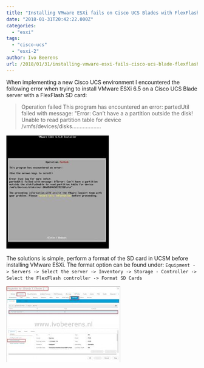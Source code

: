 ```yaml
---
title: "Installing VMware ESXi fails on Cisco UCS Blades with FlexFlash SD cards"
date: "2018-01-31T20:42:22.000Z"
categories: 
  - "esxi"
tags: 
  - "cisco-ucs"
  - "esxi-2"
author: Ivo Beerens
url: /2018/01/31/installing-vmware-esxi-fails-cisco-ucs-blade-flexflash-sd-cards/
---
```


When implementing a new Cisco UCS environment I encountered the following error when trying to install VMware ESXi 6.5 on a Cisco UCS Blade server with a FlexFlash SD card:

> Operation failed
> This program has encountered an error:
> partedUtil failed with message: "Error: Can’t have a a partition outside the disk! Unable to read partition table for device /vmfs/devices/disks...................

[![](images/error-270x300.jpg)](images/error.jpg)

The solutions is simple, perform a format of the SD card in UCSM before installing VMware ESXi. The format option can be found under:
`Equipment -> Servers -> Select the server -> Inventory -> Storage - Controller -> Select the FlexFlash controller -> Format SD Cards`

[![](images/flexflash-300x200.jpg)](images/flexflash.jpg)